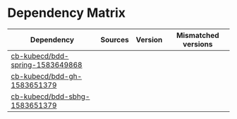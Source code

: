 # Dependency Matrix

Dependency | Sources | Version | Mismatched versions
---------- | ------- | ------- | -------------------
[cb-kubecd/bdd-spring-1583649868](https://github.com/cb-kubecd/bdd-spring-1583649868.git) |  | []() | 
[cb-kubecd/bdd-gh-1583651379](https://github.com/cb-kubecd/bdd-gh-1583651379.git) |  | []() | 
[cb-kubecd/bdd-sbhg-1583651379](https://github.com/cb-kubecd/bdd-sbhg-1583651379.git) |  | []() | 
